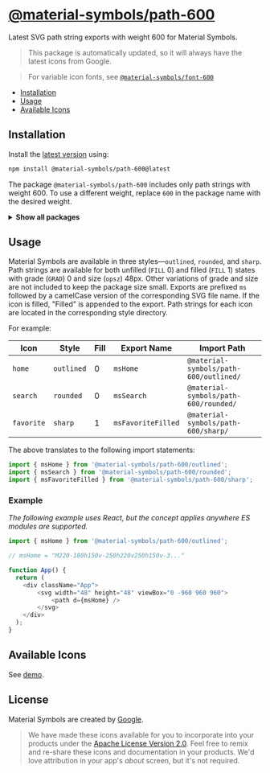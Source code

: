# [@material-symbols/path-600](https://github.com/marella/material-symbols/tree/main/svg/600)

Latest SVG path string exports with weight 600 for Material Symbols.

> This package is automatically updated, so it will always have the latest icons from Google.

> For variable icon fonts, see [`@material-symbols/font-600`](https://www.npmjs.com/package/@material-symbols/font-600)

- [Installation](#installation)
- [Usage](#usage)
- [Available Icons](#available-icons)

## Installation

Install the [latest version][releases] using:

```sh
npm install @material-symbols/path-600@latest
```

The package `@material-symbols/path-600` includes only path strings with weight 600. To use a different weight, replace `600` in the package name with the desired weight.

<details>
<summary><strong>Show all packages</strong></summary><br>

| Package                                                                                  | Weight |
|:-----------------------------------------------------------------------------------------| :----- |
| [`@material-symbols/path-100`](https://www.npmjs.com/package/@material-symbols/path-100) | 100    |
| [`@material-symbols/path-200`](https://www.npmjs.com/package/@material-symbols/path-200) | 200    |
| [`@material-symbols/path-300`](https://www.npmjs.com/package/@material-symbols/path-300) | 300    |
| [`@material-symbols/path-400`](https://www.npmjs.com/package/@material-symbols/path-400) | 400    |
| [`@material-symbols/path-500`](https://www.npmjs.com/package/@material-symbols/path-500) | 500    |
| [`@material-symbols/path-600`](https://www.npmjs.com/package/@material-symbols/path-600) | 600    |
| [`@material-symbols/path-700`](https://www.npmjs.com/package/@material-symbols/path-700) | 700    |

</details>

## Usage

Material Symbols are available in three styles&mdash;`outlined`, `rounded`, and `sharp`. Path strings are available for both unfilled (`FILL` 0) and filled (`FILL` 1) states with grade (`GRAD`) 0 and size (`opsz`) 48px. Other variations of grade and size are not included to keep the package size small. Exports are prefixed `ms` followed by a camelCase version of the corresponding SVG file name. If the icon is filled, "Filled" is appended to the export. Path strings for each icon are located in the corresponding style directory.

For example:

| Icon       | Style      | Fill | Export Name        | Import Path                                   |
|------------|------------|------|--------------------|-----------------------------------------------|
| `home`     | `outlined` | 0    | `msHome`           | `@material-symbols/path-600/outlined/` |
| `search`   | `rounded`  | 0    | `msSearch`         | `@material-symbols/path-600/rounded/`  |
| `favorite` | `sharp`    | 1    | `msFavoriteFilled` | `@material-symbols/path-600/sharp/`    |

The above translates to the following import statements:
```js
import { msHome } from '@material-symbols/path-600/outlined';
import { msSearch } from '@material-symbols/path-600/rounded';
import { msFavoriteFilled } from '@material-symbols/path-600/sharp';
```

### Example

*The following example uses React, but the concept applies anywhere ES modules are supported.*

```js
import { msHome } from '@material-symbols/path-600/outlined';

// msHome = "M220-180h150v-250h220v250h150v-3..."

function App() {
  return (
    <div className="App">
        <svg width="48" height="48" viewBox="0 -960 960 960">
            <path d={msHome} />
        </svg>
    </div>
  );
}
```

## Available Icons

See [demo].

## License

Material Symbols are created by [Google](https://github.com/google/material-design-icons#license).

> We have made these icons available for you to incorporate into your products under the [Apache License Version 2.0][license]. Feel free to remix and re-share these icons and documentation in your products.
We'd love attribution in your app's *about* screen, but it's not required.

[releases]: https://github.com/marella/material-symbols/releases
[license]: https://github.com/marella/material-symbols/blob/main/svg/600/LICENSE
[demo]: https://marella.github.io/material-symbols/demo/
